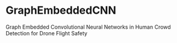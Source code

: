 # GraphEmbeddedCNN
Graph Embedded Convolutional Neural Networks in Human Crowd Detection for Drone Flight Safety
